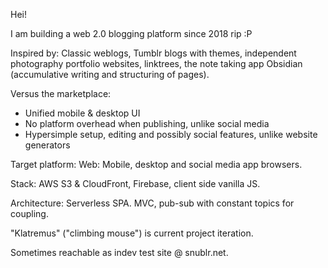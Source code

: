 Hei!

I am building a web 2.0 blogging platform since 2018 rip :P

Inspired by: Classic weblogs, Tumblr blogs with themes, independent photography portfolio websites, linktrees, the note taking app Obsidian (accumulative writing and structuring of pages). 

Versus the marketplace:
- Unified mobile & desktop UI
- No platform overhead when publishing, unlike social media
- Hypersimple setup, editing and possibly social features, unlike website generators

Target platform: Web: Mobile, desktop and social media app browsers. 

Stack: AWS S3 & CloudFront, Firebase, client side vanilla JS.

Architecture: Serverless SPA. MVC, pub-sub with constant topics for coupling. 

"Klatremus" ("climbing mouse") is current project iteration.

Sometimes reachable as indev test site @ snublr.net.
